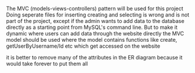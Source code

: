 The MVC (models-views-controllers) pattern will be used for this project
Doing seperate files for inserting creating and selecting is wrong and is not part of the project, except
if the admin wants to add data to the database directly as a starting point from MySQL's command line. But to make it dynamic where users can add data through the website directly the MVC model should be used where the model contains functions
like create, getUserByUsername/Id etc which get accessed on the website

it is better to remove many of the attributes in the ER diagram because it would take forever to put them all